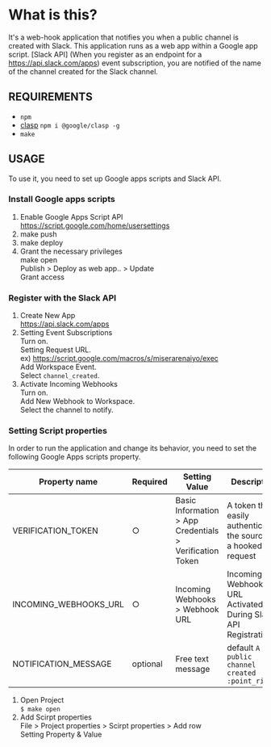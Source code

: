 What is this?
==============================

 It's a web-hook application that notifies you when a public channel is created with Slack.
 This application runs as a web app within a Google app script.
 [Slack API] (When you register as an endpoint for a https://api.slack.com/apps) event subscription, you are notified of the name of the channel created for the Slack channel.

REQUIREMENTS
--------------------
- `npm`
- [clasp](https://github.com/google/clasp)
`npm i @google/clasp -g`
- `make`

USAGE
--------------------

To use it, you need to set up Google apps scripts and Slack API.

### Install Google apps scripts

1. Enable Google Apps Script API  
https://script.google.com/home/usersettings
2. make push  
3. make deploy  
4. Grant the necessary privileges  
make open  
Publish > Deploy as web app.. > Update  
Grant access

### Register with the Slack API

1. Create New App  
https://api.slack.com/apps
2. Setting Event Subscriptions  
Turn on.  
Setting Request URL.  
ex) https://script.google.com/macros/s/miserarenaiyo/exec  
Add Workspace Event.   
Select `channel_created`.
3. Activate Incoming Webhooks  
Turn on.  
Add New Webhook to Workspace.  
Select the channel to notify.

### Setting Script properties

In order to run the application and change its behavior, you need to set the following Google Apps scripts property.

|Property name|Required|Setting Value|Description|
|--|--|--|--|
|VERIFICATION_TOKEN|○|Basic Information > App Credentials > Verification Token|A token that easily authenticates the source of a hooked request|
|INCOMING_WEBHOOKS_URL|○|Incoming Webhooks > Webhook URL|Incoming Webhooks URL Activated During Slack API Registration|
|NOTIFICATION_MESSAGE|optional|Free text message|default `A public channel created :point_right: `|

1. Open Project  
`$ make open`
2. Add Scirpt properties  
File > Project properties > Scirpt properties > Add row  
Setting Property & Value
